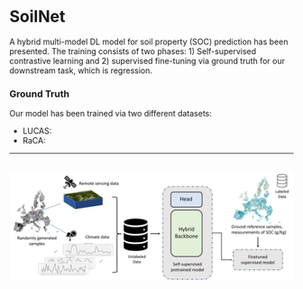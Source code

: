 # SoilNet

A hybrid multi-model DL model for soil property (SOC) prediction has been presented. The training consists of two phases: 1) Self-supervised contrastive learning and 2) supervised fine-tuning via ground truth for our downstream task, which is regression.

### Ground Truth
Our model has been trained via two different datasets:
- LUCAS:
- RaCA:





<!-- ## Experiments

| USE_SA | USE_LSTM | USE_SRTM | OC_MAX | **RUN NAME** |
|  :---:  |  :---:   |  :---:   |  :---:   |    :---:    |
|   ✅   |    ❌   |    ✅    |   87   |      RUN_D_2023_05_04_T_13_27_Moien        |
|   ✅   |    ❌   |    ✅    |   87   |      RUN_D_2023_05_08_T_14_17_Nafiseh  |
|        |          |          |        |              |
|        |          |          |        |              |
|        |          |          |        |              |
|        |          |          |        |              |
|        |          |          |        |              |
|        |          |          |        |              |
|        |          |          |        |              |
|        |          |          |        |              | -->







<!-- ### MODEL
- ~~Add Spatial Attention Module~~
- ~~FCNN + Regressor~~
- ~~FCNN + SA + Regressor~~
- ~~LSTM~~
 -->
<!-- ### DATASET
- ~~Add TerraClimate Dataset~~
- ~~Update the ClimateInformation.js (in processing)~~
- ~~Write SRTM + Slope dataset donwlaoder~~ -->

<!-- ### Analysis
- CNN
- CNN + Att 
- CNN + Att + LSTM
- RF with no timeseries data
- RF + timeseries data -->

---
![Graohical_abstract](https://github.com/moienr/SoilNet/blob/main/readme_imgs/Graphical_abs2.jpg)
---
